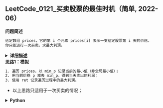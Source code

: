 ## LeetCode_0121_买卖股票的最佳时机（简单, 2022-06）
<!--info
tags: [动态规划]
source: LeetCode
level: 简单
number: '0121'
name: 买卖股票的最佳时机
companies: []
-->

<summary><b>问题简述</b></summary>

```txt
给定数组 prices，它的第 i 个元素 prices[i] 表示一支给定股票第 i 天的价格。
你只能进行一次买卖。求最大利润。
```

<details><summary><b>详细描述</b></summary>

```txt
给定一个数组 prices，它的第 i 个元素 prices[i] 表示一支给定股票第 i 天的价格。

你只能选择 某一天 买入这只股票，并选择在 未来的某一个不同的日子 卖出该股票。设计一个算法来计算你所能获取的最大利润。

返回你可以从这笔交易中获取的最大利润。如果你不能获取任何利润，返回 0 。

示例 1：
    输入：[7,1,5,3,6,4]
    输出：5
    解释：在第 2 天（股票价格 = 1）的时候买入，在第 5 天（股票价格 = 6）的时候卖出，最大利润 = 6-1 = 5 。
        注意利润不能是 7-1 = 6, 因为卖出价格需要大于买入价格；同时，你不能在买入前卖出股票。
示例 2：
    输入：prices = [7,6,4,3,1]
    输出：0
    解释：在这种情况下, 没有交易完成, 所以最大利润为 0。

提示：
    1 <= prices.length <= 10^5
    0 <= prices[i] <= 10^4


来源：力扣（LeetCode）
链接：https://leetcode-cn.com/problems/best-time-to-buy-and-sell-stock
著作权归领扣网络所有。商业转载请联系官方授权，非商业转载请注明出处。
```

<!-- <div align="center"><img src="./_assets/xxx.png" height="300" /></div> -->

</details>


<summary><b>思路1：模拟</b></summary>

```txt
1. 遍历 prices，以 min_p 记录当前的最小值（非全局最小值）；
2. 用当前价格 p 减去 min_p，得到当天卖出的利润；
3. 使用 ret 记录遍历过程中的最大利润。
```

- 以上思路只适用于一次买卖的情况；

<details><summary><b>Python</b></summary>

```python
class Solution:
    def maxProfit(self, prices: List[int]) -> int:
        """"""
        ret = 0
        min_p = 10001
        for p in prices:
            min_p = min(p, min_p)
            ret = max(ret, p - min_p)
        
        return ret
```

</details>

